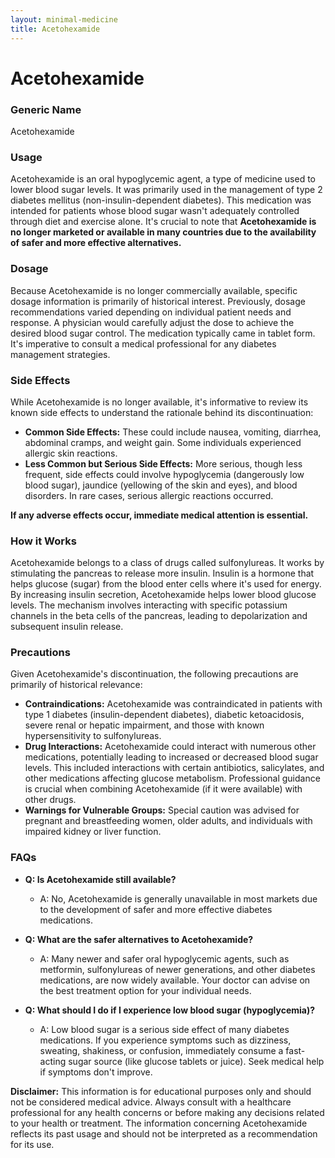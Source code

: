 ```yaml
---
layout: minimal-medicine
title: Acetohexamide
---
```


# Acetohexamide
### Generic Name
Acetohexamide

### Usage
Acetohexamide is an oral hypoglycemic agent, a type of medicine used to lower blood sugar levels.  It was primarily used in the management of type 2 diabetes mellitus (non-insulin-dependent diabetes).  This medication was intended for patients whose blood sugar wasn't adequately controlled through diet and exercise alone.  It's crucial to note that **Acetohexamide is no longer marketed or available in many countries due to the availability of safer and more effective alternatives.**

### Dosage
Because Acetohexamide is no longer commercially available, specific dosage information is primarily of historical interest.  Previously, dosage recommendations varied depending on individual patient needs and response.  A physician would carefully adjust the dose to achieve the desired blood sugar control. The medication typically came in tablet form.  It's imperative to consult a medical professional for any diabetes management strategies.

### Side Effects
While Acetohexamide is no longer available, it's informative to review its known side effects to understand the rationale behind its discontinuation:

* **Common Side Effects:**  These could include nausea, vomiting, diarrhea, abdominal cramps, and weight gain.  Some individuals experienced allergic skin reactions.
* **Less Common but Serious Side Effects:**  More serious, though less frequent, side effects could involve hypoglycemia (dangerously low blood sugar), jaundice (yellowing of the skin and eyes), and blood disorders.  In rare cases, serious allergic reactions occurred.

**If any adverse effects occur, immediate medical attention is essential.**


### How it Works
Acetohexamide belongs to a class of drugs called sulfonylureas. It works by stimulating the pancreas to release more insulin.  Insulin is a hormone that helps glucose (sugar) from the blood enter cells where it's used for energy. By increasing insulin secretion, Acetohexamide helps lower blood glucose levels.  The mechanism involves interacting with specific potassium channels in the beta cells of the pancreas, leading to depolarization and subsequent insulin release.

### Precautions
Given Acetohexamide's discontinuation, the following precautions are primarily of historical relevance:

* **Contraindications:**  Acetohexamide was contraindicated in patients with type 1 diabetes (insulin-dependent diabetes), diabetic ketoacidosis, severe renal or hepatic impairment, and those with known hypersensitivity to sulfonylureas.
* **Drug Interactions:**  Acetohexamide could interact with numerous other medications, potentially leading to increased or decreased blood sugar levels.  This included interactions with certain antibiotics, salicylates, and other medications affecting glucose metabolism.  Professional guidance is crucial when combining Acetohexamide (if it were available) with other drugs.
* **Warnings for Vulnerable Groups:**  Special caution was advised for pregnant and breastfeeding women, older adults, and individuals with impaired kidney or liver function.  


### FAQs

* **Q: Is Acetohexamide still available?**
    * A: No, Acetohexamide is generally unavailable in most markets due to the development of safer and more effective diabetes medications.

* **Q: What are the safer alternatives to Acetohexamide?**
    * A:  Many newer and safer oral hypoglycemic agents, such as metformin, sulfonylureas of newer generations, and other diabetes medications, are now widely available.  Your doctor can advise on the best treatment option for your individual needs.

* **Q:  What should I do if I experience low blood sugar (hypoglycemia)?**
    * A: Low blood sugar is a serious side effect of many diabetes medications. If you experience symptoms such as dizziness, sweating, shakiness, or confusion, immediately consume a fast-acting sugar source (like glucose tablets or juice).  Seek medical help if symptoms don't improve.


**Disclaimer:** This information is for educational purposes only and should not be considered medical advice.  Always consult with a healthcare professional for any health concerns or before making any decisions related to your health or treatment.  The information concerning Acetohexamide reflects its past usage and should not be interpreted as a recommendation for its use.
